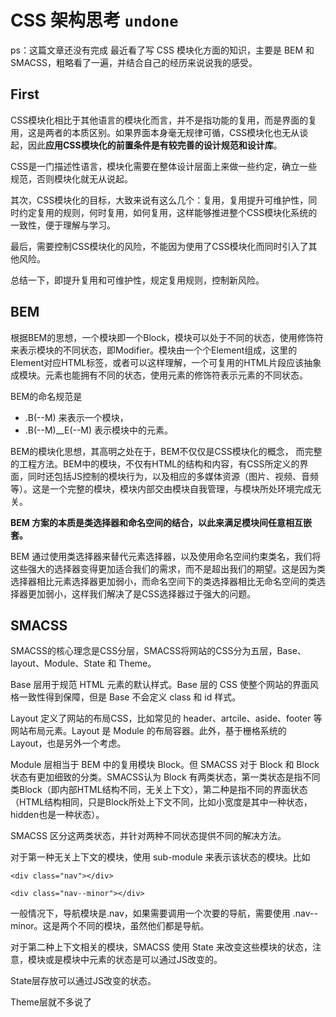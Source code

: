 # CSS 架构思考 `undone`

ps：这篇文章还没有完成
最近看了写 CSS 模块化方面的知识，主要是 BEM 和 SMACSS，粗略看了一遍，并结合自己的经历来说说我的感受。

## First

CSS模块化相比于其他语言的模块化而言，并不是指功能的复用，而是界面的复用，这是两者的本质区别。如果界面本身毫无规律可循，CSS模块化也无从谈起，因此**应用CSS模块化的前置条件是有较完善的设计规范和设计库**。

CSS是一门描述性语言，模块化需要在整体设计层面上来做一些约定，确立一些规范，否则模块化就无从说起。

其次，CSS模块化的目标，大致来说有这么几个：复用，复用提升可维护性，同时约定复用的规则，何时复用，如何复用，这样能够推进整个CSS模块化系统的一致性，便于理解与学习。

最后，需要控制CSS模块化的风险，不能因为使用了CSS模块化而同时引入了其他风险。

总结一下，即提升复用和可维护性，规定复用规则，控制新风险。

## BEM

根据BEM的思想，一个模块即一个Block，模块可以处于不同的状态，使用修饰符来表示模块的不同状态，即Modifier。模块由一个个Element组成，这里的Element对应HTML标签，或者可以这样理解，一个可复用的HTML片段应该抽象成模块。元素也能拥有不同的状态，使用元素的修饰符表示元素的不同状态。

BEM的命名规范是 

* .B(--M) 来表示一个模块， 
* .B(--M)__E(--M) 表示模块中的元素。

BEM的模块化思想，其高明之处在于，BEM不仅仅是CSS模块化的概念， 而完整的工程方法。BEM中的模块，不仅有HTML的结构和内容，有CSS所定义的界面，同时还包括JS控制的模块行为，以及相应的多媒体资源（图片、视频、音频等）。这是一个完整的模块，模块内部交由模块自我管理，与模块所处环境完成无关。

**BEM 方案的本质是类选择器和命名空间的结合，以此来满足模块间任意相互嵌套。**

BEM 通过使用类选择器来替代元素选择器，以及使用命名空间约束类名，我们将这些强大的选择器变得更加适合我们的需求，而不是超出我们的期望。这是因为类选择器相比元素选择器更加弱小，而命名空间下的类选择器相比无命名空间的类选择器更加弱小，这样我们解决了是CSS选择器过于强大的问题。

## SMACSS

SMACSS的核心理念是CSS分层，SMACSS将网站的CSS分为五层，Base、layout、Module、State 和 Theme。

Base 层用于规范 HTML 元素的默认样式。Base 层的 CSS 使整个网站的界面风格一致性得到保障，但是 Base 不会定义 class 和 id 样式。

Layout 定义了网站的布局CSS，比如常见的 header、artcile、aside、footer 等网站布局元素。Layout 是 Module 的布局容器。此外，基于栅格系统的 Layout，也是另外一个考虑。

Module 层相当于 BEM 中的复用模块 Block。但 SMACSS 对于 Block 和 Block 状态有更加细致的分类。SMACSS认为 Block 有两类状态，第一类状态是指不同类Block（即内部HTML结构不同，无关上下文），第二种是指不同的界面状态（HTML结构相同，只是Block所处上下文不同，比如小宽度是其中一种状态，hidden也是一种状态）。

SMACSS 区分这两类状态，并针对两种不同状态提供不同的解决方法。

对于第一种无关上下文的模块，使用 sub-module 来表示该状态的模块。比如

```
<div class="nav"></div>

<div class="nav--minor"></div>
```

一般情况下，导航模块是.nav，如果需要调用一个次要的导航，需要使用 .nav--minor。这是两个不同的模块，虽然他们都是导航。

对于第二种上下文相关的模块，SMACSS 使用 State 来改变这些模块的状态，注意，模块或是模块中元素的状态是可以通过JS改变的。

State层存放可以通过JS改变的状态。

Theme层就不多说了
